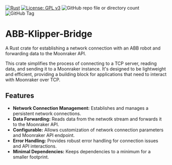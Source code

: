 [![Rust](https://github.com/DavidSeyserGit/ABB-Klipper-Middleware/actions/workflows/rust.yml/badge.svg)](https://github.com/DavidSeyserGit/ABB-Klipper-Middleware/actions/workflows/rust.yml) [![License: GPL v3](https://img.shields.io/badge/License-GPLv3-blue.svg)](https://www.gnu.org/licenses/gpl-3.0) ![GitHub repo file or directory count](https://img.shields.io/github/directory-file-count/DavidSeyserGit/ABB-Klipper-Middleware?style=flat) ![GitHub Tag](https://img.shields.io/github/v/tag/DavidSeyserGit/ABB-Klipper-Middleware)


# ABB-Klipper-Bridge
A Rust crate for establishing a network connection with an ABB robot and forwarding data to the Moonraker API.

This crate simplifies the process of connecting to a TCP server, reading data, and sending it to a Moonraker instance.  It's designed to be lightweight and efficient, providing a building block for applications that need to interact with Moonraker over TCP.

## Features

* **Network Connection Management:** Establishes and manages a persistent network connections.
* **Data Forwarding:** Reads data from the netwotk stream and forwards it to the Moonraker API.
* **Configurable:** Allows customization of network connection parameters and Moonraker API endpoint.
* **Error Handling:** Provides robust error handling for connection issues and API interactions.
* **Minimal Dependencies:** Keeps dependencies to a minimum for a smaller footprint.
